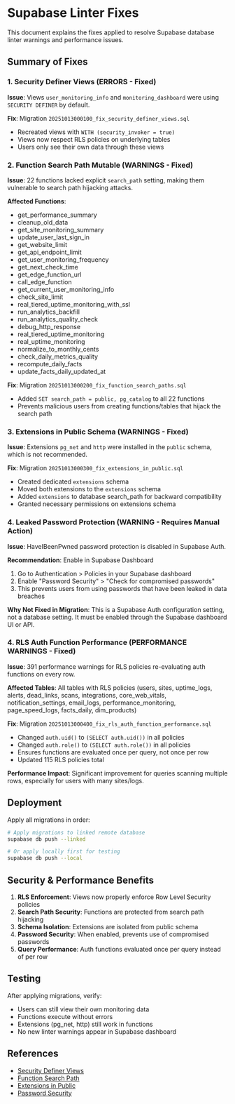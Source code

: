 # Supabase Linter Fixes

This document explains the fixes applied to resolve Supabase database linter warnings and performance issues.

## Summary of Fixes

### 1. Security Definer Views (ERRORS - Fixed)
**Issue**: Views `user_monitoring_info` and `monitoring_dashboard` were using `SECURITY DEFINER` by default.

**Fix**: Migration `20251013000100_fix_security_definer_views.sql`
- Recreated views with `WITH (security_invoker = true)`
- Views now respect RLS policies on underlying tables
- Users only see their own data through these views

### 2. Function Search Path Mutable (WARNINGS - Fixed)
**Issue**: 22 functions lacked explicit `search_path` setting, making them vulnerable to search path hijacking attacks.

**Affected Functions**:
- get_performance_summary
- cleanup_old_data
- get_site_monitoring_summary
- update_user_last_sign_in
- get_website_limit
- get_api_endpoint_limit
- get_user_monitoring_frequency
- get_next_check_time
- get_edge_function_url
- call_edge_function
- get_current_user_monitoring_info
- check_site_limit
- real_tiered_uptime_monitoring_with_ssl
- run_analytics_backfill
- run_analytics_quality_check
- debug_http_response
- real_tiered_uptime_monitoring
- real_uptime_monitoring
- normalize_to_monthly_cents
- check_daily_metrics_quality
- recompute_daily_facts
- update_facts_daily_updated_at

**Fix**: Migration `20251013000200_fix_function_search_paths.sql`
- Added `SET search_path = public, pg_catalog` to all 22 functions
- Prevents malicious users from creating functions/tables that hijack the search path

### 3. Extensions in Public Schema (WARNINGS - Fixed)
**Issue**: Extensions `pg_net` and `http` were installed in the `public` schema, which is not recommended.

**Fix**: Migration `20251013000300_fix_extensions_in_public.sql`
- Created dedicated `extensions` schema
- Moved both extensions to the `extensions` schema
- Added `extensions` to database search_path for backward compatibility
- Granted necessary permissions on extensions schema

### 4. Leaked Password Protection (WARNING - Requires Manual Action)
**Issue**: HaveIBeenPwned password protection is disabled in Supabase Auth.

**Recommendation**: Enable in Supabase Dashboard
1. Go to Authentication > Policies in your Supabase dashboard
2. Enable "Password Security" > "Check for compromised passwords"
3. This prevents users from using passwords that have been leaked in data breaches

**Why Not Fixed in Migration**: This is a Supabase Auth configuration setting, not a database setting. It must be enabled through the Supabase dashboard UI or API.

### 4. RLS Auth Function Performance (PERFORMANCE WARNINGS - Fixed)
**Issue**: 391 performance warnings for RLS policies re-evaluating auth functions on every row.

**Affected Tables**: All tables with RLS policies (users, sites, uptime_logs, alerts, dead_links, scans, integrations, core_web_vitals, notification_settings, email_logs, performance_monitoring, page_speed_logs, facts_daily, dim_products)

**Fix**: Migration `20251013000400_fix_rls_auth_function_performance.sql`
- Changed `auth.uid()` to `(SELECT auth.uid())` in all policies
- Changed `auth.role()` to `(SELECT auth.role())` in all policies
- Ensures functions are evaluated once per query, not once per row
- Updated 115 RLS policies total

**Performance Impact**: Significant improvement for queries scanning multiple rows, especially for users with many sites/logs.

## Deployment

Apply all migrations in order:

```bash
# Apply migrations to linked remote database
supabase db push --linked

# Or apply locally first for testing
supabase db push --local
```

## Security & Performance Benefits

1. **RLS Enforcement**: Views now properly enforce Row Level Security policies
2. **Search Path Security**: Functions are protected from search path hijacking
3. **Schema Isolation**: Extensions are isolated from public schema
4. **Password Security**: When enabled, prevents use of compromised passwords
5. **Query Performance**: Auth functions evaluated once per query instead of per row

## Testing

After applying migrations, verify:
- Users can still view their own monitoring data
- Functions execute without errors
- Extensions (pg_net, http) still work in functions
- No new linter warnings appear in Supabase dashboard

## References

- [Security Definer Views](https://supabase.com/docs/guides/database/database-linter?lint=0010_security_definer_view)
- [Function Search Path](https://supabase.com/docs/guides/database/database-linter?lint=0011_function_search_path_mutable)
- [Extensions in Public](https://supabase.com/docs/guides/database/database-linter?lint=0014_extension_in_public)
- [Password Security](https://supabase.com/docs/guides/auth/password-security#password-strength-and-leaked-password-protection)
